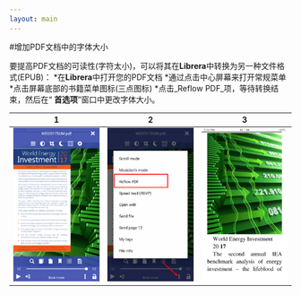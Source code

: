 ```yaml
---
layout: main
---
```


#增加PDF文档中的字体大小

要提高PDF文档的可读性(字符太小)，可以将其在**Librera**中转换为另一种文件格式(EPUB)：
*在**Librera**中打开您的PDF文档
*通过点击中心屏幕来打开常规菜单
*点击屏幕底部的书籍菜单图标(三点图标)
*点击_Reflow PDF_项，等待转换结束，然后在“ **首选项**”窗口中更改字体大小。

|1|2|3|
|-|-|-|
|![](1.png)|![](2.png)|![](3.png)|
